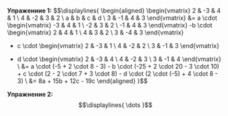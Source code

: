**Упражениие 1:**
$$\displaylines{
\begin{aligned}
\begin{vmatrix}
2 & -3 & 4 & 1 \\
4 & -2 & 3 & 2 \\
a & b & c & d \\
3 & -1 & 4 & 3
\end{vmatrix} &= 
a \cdot \begin{vmatrix}
-3 & 4 & 1 \\
-2 & 3 & 2 \\
-1 & 4 & 3
\end{vmatrix} 
-b \cdot 
\begin{vmatrix}
2 & 4 & 1 \\
4 & 3 & 2 \\
3 & -4 & 3
\end{vmatrix} 
+ c \cdot 
\begin{vmatrix}
2 & -3 & 1 \\
4 & -2 & 2 \\
3 & -1 & 3
\end{vmatrix}
- d \cdot 
\begin{vmatrix}
2 & -3 & 4 \\
4 & -2 & 3 \\
3 & -1 & 4
\end{vmatrix} \\ 
&= a \cdot (-5 + 2 \cdot 8 - 3) - b \cdot (-25 + 2 \cdot 20 - 3 \cdot 10) + c \cdot (2 - 2 \cdot 7 + 3 \cdot 8) - d \cdot (2 \cdot (-5) + 4 \cdot 8 - 3) \\ 
&= 8a + 15b + 12c - 19c
\end{aligned} 
}$$

**Упражнение 2:**
$$\displaylines{
\dots
}$$



